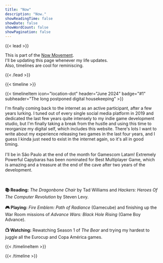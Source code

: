 ```yaml
---
title: "Now"
description: "Now."
showReadingTime: false
showDate: false
showWordCount: false
showPagination: false
---
```

{{< lead >}}

This is part of the [Now Movement](https://nownownow.com/about).<br> I'll be updating this page whenever my life updates.<br> Also, timelines are cool for reminiscing. 

{{< /lead >}}


{{< timeline >}}

<!-- {{< timelineItem icon="location-dot" header="January 2025" badge="#1" subheader="[TODO]" >}}

I'm finally coming back to the internet as an active participant, after a few years lurking. I tuned out of every single social media platform in 2019 and dedicated the last few years quite intensely to my indie game development studio, but I'm finally taking a break from the hustle and using this time to reorganize my digital self, which includes this website. There's lots I want to write about my experience releasing two games in the last four years, and I guess I kinda just need to exist in the internet again, so it's all in good timing.
<br><br>
I'll be in São Paulo at the end of the month for Gamescom Latam! Extremely Powerful Capybaras has been nominated for Best Multiplayer Game, which is amazing and a treasure at the end of the cave after two years of the development.   

<br><br><b> 📚 Reading:</b> <i>The Dragonbone Chair</i> by Tad Williams and <i>Hackers: Heroes Of The Computer Revolution</i> by Steven Levy.
<br><br><b> 🎮 Playing:</b> <i>Fire Emblem: Path of Radiance</i> (Gamecube) and finishing up the War Room missions of <i>Advance Wars: Black Hole Rising</i> (Game Boy Advance)</b>.
<br><br><b> 📺 Watching:</b> Rewatching Season 1 of <i>The Bear</i> and trying my hardest to juggle all the Eurocup and Copa América games</b>.

{{< /timelineItem >}} -->


{{< timelineItem icon="location-dot" header="June 2024" badge="#1" subheader="The long postponed digital housekeeping" >}}

I'm finally coming back to the internet as an active participant, after a few years lurking. I tuned out of every single social media platform in 2019 and dedicated the last few years quite intensely to my indie game development studio, but I'm finally taking a break from the hustle and using this time to reorganize my digital self, which includes this website. There's lots I want to write about my experience releasing two games in the last four years, and I guess I kinda just need to exist in the internet again, so it's all in good timing.
<br><br>
I'll be in São Paulo at the end of the month for Gamescom Latam! Extremely Powerful Capybaras has been nominated for Best Multiplayer Game, which is amazing and a treasure at the end of the cave after two years of the development.   

<br><br><b> 📚 Reading:</b> <i>The Dragonbone Chair</i> by Tad Williams and <i>Hackers: Heroes Of The Computer Revolution</i> by Steven Levy.
<br><br><b> 🎮 Playing:</b> <i>Fire Emblem: Path of Radiance</i> (Gamecube) and finishing up the War Room missions of <i>Advance Wars: Black Hole Rising</i> (Game Boy Advance)</b>.
<br><br><b> 📺 Watching:</b> Rewatching Season 1 of <i>The Bear</i> and trying my hardest to juggle all the Eurocup and Copa América games</b>.

{{< /timelineItem >}}

{{< /timeline >}}